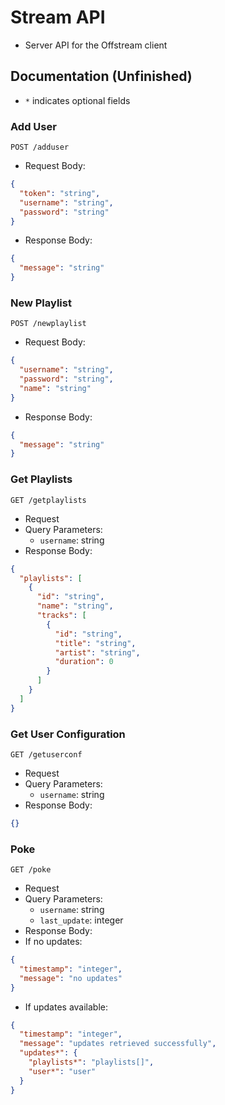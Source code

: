 # Stream API
- Server API for the Offstream client

## Documentation (Unfinished)
- `*` indicates optional fields

### Add User
`POST /adduser`
- Request Body:
```json
{
  "token": "string",
  "username": "string",
  "password": "string"
}
```
- Response Body:
```json
{
  "message": "string"
}
```

### New Playlist
`POST /newplaylist`
- Request Body:
```json
{
  "username": "string",
  "password": "string",
  "name": "string"
}
```
- Response Body:
```json
{
  "message": "string"
}
```

### Get Playlists
`GET /getplaylists`
- Request
- Query Parameters:
  - `username`: string
- Response Body:
```json
{
  "playlists": [
    {
      "id": "string",
      "name": "string",
      "tracks": [
        {
          "id": "string",
          "title": "string",
          "artist": "string",
          "duration": 0
        }
      ]
    }
  ]
}
```

### Get User Configuration
`GET /getuserconf`
- Request
- Query Parameters:
  - `username`: string
- Response Body:
```json
{}
```

### Poke
`GET /poke`
- Request
- Query Parameters:
  - `username`: string
  - `last_update`: integer
- Response Body:
- If no updates:
```json
{
  "timestamp": "integer",
  "message": "no updates"
}
```
- If updates available:
```json
{
  "timestamp": "integer",
  "message": "updates retrieved successfully",
  "updates*": {
    "playlists*": "playlists[]",
    "user*": "user"
  }
}
```